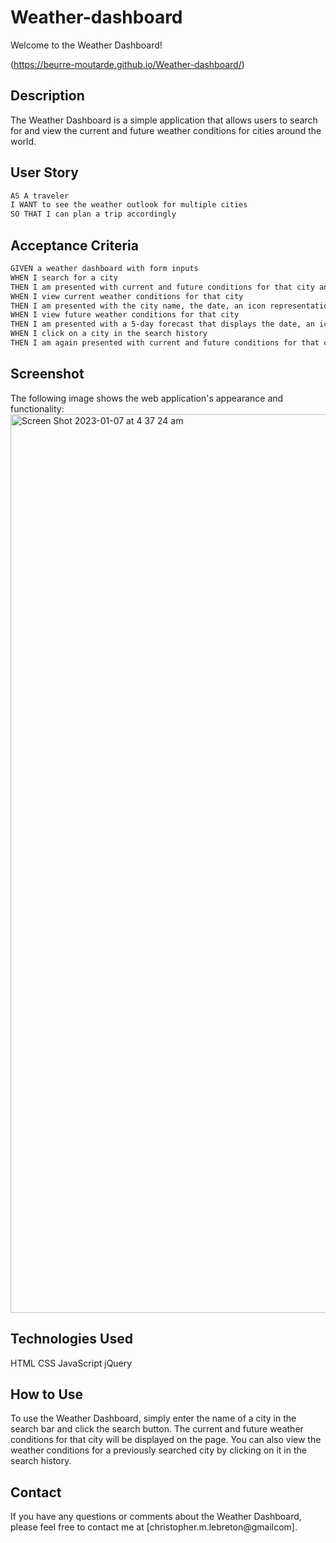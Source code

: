 # Weather-dashboard

Welcome to the Weather Dashboard!

(https://beurre-moutarde.github.io/Weather-dashboard/)

## Description
The Weather Dashboard is a simple application that allows users to search for and view the current and future weather conditions for cities around the world.

## User Story

```md
AS A traveler
I WANT to see the weather outlook for multiple cities
SO THAT I can plan a trip accordingly
```

## Acceptance Criteria

```md
GIVEN a weather dashboard with form inputs
WHEN I search for a city
THEN I am presented with current and future conditions for that city and that city is added to the search history
WHEN I view current weather conditions for that city
THEN I am presented with the city name, the date, an icon representation of weather conditions, the temperature, the humidity, and the wind speed
WHEN I view future weather conditions for that city
THEN I am presented with a 5-day forecast that displays the date, an icon representation of weather conditions, the temperature, the wind speed, and the humidity
WHEN I click on a city in the search history
THEN I am again presented with current and future conditions for that city
```

## Screenshot
The following image shows the web application's appearance and functionality:
<img width="1438" alt="Screen Shot 2023-01-07 at 4 37 24 am" src="https://user-images.githubusercontent.com/116129687/211067608-5250578b-2ae8-4ff4-8421-1a9f1a5f25d5.png">

## Technologies Used
HTML
CSS
JavaScript
jQuery

## How to Use
To use the Weather Dashboard, simply enter the name of a city in the search bar and click the search button. The current and future weather conditions for that city will be displayed on the page. You can also view the weather conditions for a previously searched city by clicking on it in the search history.

## Contact
If you have any questions or comments about the Weather Dashboard, please feel free to contact me at [christopher.m.lebreton@gmailcom].
